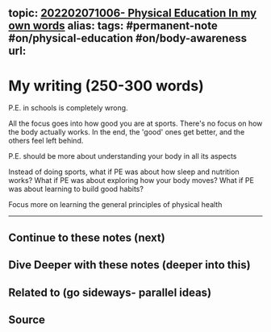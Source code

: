 topic: [202202071006- Physical Education In my own words](.md)
alias: 
tags: #permanent-note #on/physical-education #on/body-awareness
url: 
---

# My writing (250-300 words)

P.E. in schools is completely wrong.

All the focus goes into how good you are at sports. There's no focus on how the body actually works. In the end, the 'good' ones get better, and the others feel left behind.

P.E. should be more about understanding your body in all its aspects

Instead of doing sports, what if PE was about how sleep and nutrition works? What if PE was about exploring how your body moves? What if PE was about learning to build good habits?

Focus more on learning the general principles of physical health

---
## Continue to these notes (next)

## Dive Deeper with these notes (deeper into this)
		
## Related to (go sideways- parallel ideas)
	
## Source
